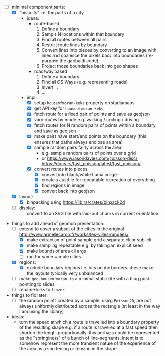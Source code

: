 - [ ] minimal component parts:
    - [x] "biscuits" i.e. the parts of a city
        - ideas:
            - route-based
                1. Define a boundary
                2. Sample N locations within that boundary
                3. Find all routes between all pairs
                4. Restrict route lines by boundary
                5. Convert lines into pieces by converting to an image with lines and coalesce the pixels back into boundaries (re-purpose the garibaldi code)
                6. Project those boundaries back into geo shapes
            - road/way based
                1. Define a boundary
                2. Find all OS Ways (e.g. representing roads)
                3. Invert ...
                4. ...
        - impl:
            * [x] setup `houseofmoran-keks` property on stadiamaps
            * [x] get API key for `houseofmoran-keks`
            * [x] fetch route for a fixed pair of points and save as geojson
            * [x] vary routes by mode e.g. walking / cycling / driving
            * [x] fetch routes for N random pairs of points within a boundary and save as geojson
            * [x] make pairs have start/end points on the boundary (this ensures that paths always enclose an area)
            * [x] sample random pairs fairly across the area
                - e.g. sample random pairs of points over a grid
                - or https://www.jasondavies.com/poisson-disc/, https://docs.rs/fast_poisson/latest/fast_poisson/
            * [x] convert routes into pieces
                * [x] convert into black/white Luma image
                * [x] create a Justfile for repeatable recreation of everything
                * [x] find regions in image
                * [x] convert back into geojson
    - [x] layout:
        - [x] binpacking using https://lib.rs/crates/binpack2d
    - [ ] display:
        - [ ] convert to an SVG file with laid-out chunks in correct orientation

- things to add ahead of geomob presentation:
    - [ ] extend to cover a subset of the cities in the original http://www.armellecaron.fr/works/les-villes-rangees/
        - [x] make extraction of point sample grid a separate cli or sub-cli
        - [x] make sampling repeatable e.g. by taking an explicit seed
        - [x] make bounds of area cli args
        - [ ] run for some sample cities
    - [x] regions:
        - [x] exclude boundary regions i.e. bits on the borders. these make the layouts typically very unbalanced
    - [ ] make `geo.houseofmoran.io` a minimal static site with a blog post pointing to slides
    - [ ] rename `keks` to `linzer`
- things to fix later:
    - [ ] the random points created by a sample, using `Poisson2D`, are not always uniformly distributed across the rectangle (at least in the way I am using the library)

- ideas:
    - turn the speed at which a route is travelled into a boundary property of the resulting shape e.g. if a route is travelled at a fast speed then shorten the length proportionally. this perhaps could be represented as the "springiness" of a bunch of line-segments. intent is to somehow represent the more transient nature of the experience of the area as a shortening or tension in the shape.